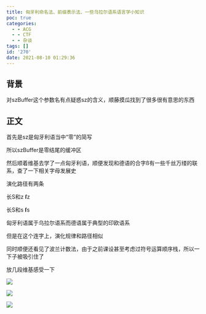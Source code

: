 ```yaml
---
title: 匈牙利命名法、前缀表示法、一些乌拉尔语系语言学小知识
poc: true
categories:
  - - ACG
  - - CTF
  - - 杂谈
tags: []
id: '270'
date: 2021-08-10 01:29:36
---
```


## 背景

对szBuffer这个参数名有点疑惑sz的含义，顺藤摸瓜找到了很多很有意思的东西

## 正文

首先是sz是匈牙利语当中“零”的简写

所以szBuffer是零结尾的缓冲区

然后顺着维基去学了一点匈牙利语，顺便发现和德语的合字ß有一些千丝万缕的联系，查了一下相关字母发展史

演化路径有两条

长S和z **ſ**z

长S和s **ſ**s

匈牙利语属于乌拉尔语系而德语属于典型的印欧语系

但是在这个连字上，演化规律和路径相似

同时顺便还看见了波兰计数法，由于之前课设甚至考虑过符号运算顺序栈，所以一下子被吸引住了

放几段维基感受一下

![](https://raw.githubusercontent.com/Valkierja/ALLPIC/main/img/202303172101090.png)

![](https://raw.githubusercontent.com/Valkierja/ALLPIC/main/img/202303172101051.png)

![](https://raw.githubusercontent.com/Valkierja/ALLPIC/main/img/202303172101859.png)